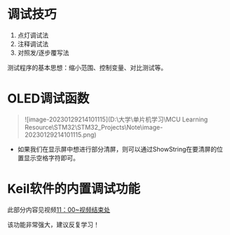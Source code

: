 # 调试技巧

1. 点灯调试法
2. 注释调试法
3. 对照发/逐步覆写法

测试程序的基本思想：缩小范围、控制变量、对比测试等。

# OLED调试函数

> ![image-20230129214101115](D:\大学\单片机学习\MCU Learning Resource\STM32\STM32_Projects\Note\image-20230129214101115.png)

-  如果我们在显示屏中想进行部分清屏，则可以通过ShowString在要清屏的位置显示空格字符即可。

# Keil软件的内置调试功能

此部分内容见视频[11：00~视频结束处](https://www.bilibili.com/video/BV1th411z7sn?p=10&spm_id_from=pageDriver&vd_source=b8a7d9f6d396acb27e811371a96d6e9a)

该功能非常强大，建议反复学习！